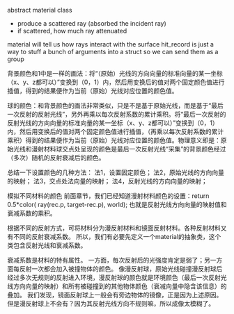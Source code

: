 abstract material class
- produce a scattered ray (absorbed the incident ray)
- if scattered, how much ray attenuated

material will tell us how rays interact with the surface
hit_record is just a way to stuff a bunch of arguments into a struct so we can send them as a group

背景颜色和1中是一样的画法：将“（原始）光线的方向向量的标准向量的某一坐标（x、y、z都可以）”变换到（0，1）内，然后用变换后的值对两个固定颜色值进行插值，得到的结果便作为当前（原始）光线对应位置的颜色值。

球的颜色：和背景颜色的画法非常类似，只是不是基于原始光线，而是基于“最后一次反射的反射光线”，另外再乘以每次反射系数的累计乘积。将“最后一次反射的反射光线的方向向量的标准向量的某一坐标（x、y、z都可以）”变换到（0，1）内，然后用变换后的值对两个固定颜色值进行插值，（再乘以每次反射系数的累计乘积）得到的结果便作为当前（原始）光线对应位置的颜色值。物理意义即是：原始光线和漫射材料球交点处呈现的颜色是最后一次反射光线“采集”的背景颜色经过（多次）随机的反射衰减后的颜色。

总结一下设置颜色的几种方法：
法1，设置固定颜色；
法2，原始光线的方向向量的映射；
法3，交点处法向量的映射；
法4，反射光线的方向向量的映射；

模拟不同材料的颜色
前面章节，我们已经知道漫射材料颜色的设置：return 0.5*color( ray(rec.p, target-rec.p), world);
也就是反射光线方向向量的映射值和衰减系数的乘积。

根据不同的反射方式，可将材料分为漫反射材料和镜面反射材料。各种反射材料又有不同的反射衰减系数。
所以，我们有必要先定义一个material的抽象类，这个类包含反射光线和衰减系数。

衰减系数是材料的特有属性。
一方面，每次反射后的光强度肯定是弱了；另一方面每反射一次都会加入被撞物体的颜色。
像漫反射球，原始光线碰撞漫反射球后经过多次无规则的反射进入环境，漫反射球的颜色就是环境颜色（最后一次反射光线方向向量的映射）和所有被碰撞到的其他物体颜色（衰减向量中隐含该信息）的叠加。
我们发现，镜面反射球上一般会有旁边物体的镜像，正是因为上述原因。但是漫反射球上不会有？因为其反射光线方向不规则嘛，所以成像太模糊了。
